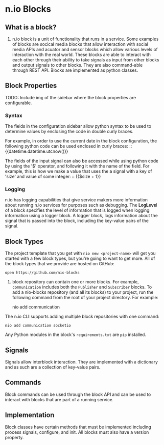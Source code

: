 # n.io Blocks #

## What is a block? ##

1. n.io block is a unit of functionality that runs in a service. Some examples of blocks are socical media blocks that allow interaction with social media APIs and acuator and sensor blocks which allow various levels of interaction with the real world. These blocks are able to interact with each other through their ability to take signals as input from other blocks and output signals to other blocks. They are also command-able through REST API. Blocks are implemented as python classes.
   

## Block Properties ##

TODO: Include img of the sidebar where the block properties are configurable.

### Syntax ###

The fields in the configuration sidebar allow python syntax to be used to determine values by enclosing the code in double curly braces.

For example, in order to use the current date in the block configuration, the following python code can be used enclosed in curly braces:
::
{{datetime.datetime.utcnow()}}

The fields of the input signal can also be accessed while using python code by using the '$' operator, and following it with the name of the field. For example, this is how we make a value that uses the a signal with a key of 'size' and value of some integer:
::
{{$size + 1}}

### Logging ###

n.io has logging capabilities that give service makers more information about running n.io services for purposes such as debugging. The **LogLevel** of a block specifies the level of information that is logged when logging information using a logger block. A logger block, logs information about the signal that is passed into the block, including the key-value pairs of the signal. 

## Block Types ##

The project template that you get with ``nio new <project-name>`` will get you started with a few block types, but you're going to want to get more. All of the block types that we provide are hosted on GitHub:

    open https://github.com/nio-blocks

1. block repository can contain one or more blocks. For example, ``communication`` includes both the ``Publisher`` and ``Subscriber`` blocks. To add a nio-blocks repository (and all its blocks) to your project, run the following command from the root of your project directory. For example:
   

    nio add communication

The n.io CLI supports adding multiple block repositories with one command:

    nio add communication socketio

Any Python modules in the block's ``requirements.txt`` are ``pip`` installed.

## Signals ##

Signals allow interblock interaction. They are implemented with a dictionary and as such are a collection of key-value pairs. 

## Commands ##

Block commands can be used through the block API and can be used to interact with blocks that are part of a running service. 

## Implementation ##

Block classes have certain methods that must be implemented including process signals, configure, and init. All blocks must also have a version property.
